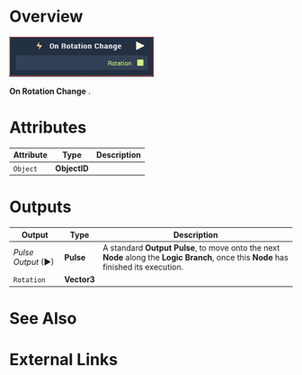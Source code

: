 # Overview

![The On Rotation Change Node.](../../../.gitbook/assets/node-on-rotation-change.png)

**On Rotation Change** .

# Attributes

|Attribute|Type|Description|
|---|---|---|
| `Object` | **ObjectID** | |


# Outputs

|Output|Type|Description|
|---|---|---|
|*Pulse Output* (►)|**Pulse**|A standard **Output Pulse**, to move onto the next **Node** along the **Logic Branch**, once this **Node** has finished its execution.|
| `Rotation` | **Vector3** | |

# See Also

# External Links

